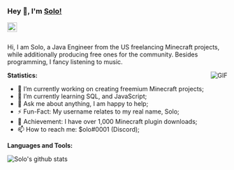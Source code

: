 ### Hey 👋, I'm [Solo!](https://www.spigotmc.org/members/solodevelopment.835321/)

<a href="https://discord.gg/VDgAg9b">
  <img align="left" alt="Abhishek's LinkdeIN" width="22px" src="https://cdn.jsdelivr.net/npm/simple-icons@v3/icons/discord.svg" />
</a>

<br />
<br />

Hi, I am Solo, a Java Engineer from the US freelancing Minecraft projects, while additionally producing free ones for the community. Besides programming, I fancy listening to music.

<img align="right" alt="GIF" src="https://i.imgur.com/puEwv0N.gif" />

**Statistics:**

- 🔭 I’m currently working on creating freemium Minecraft projects;
- 🌱 I’m currently learning SQL, and JavaScript;
- 💬 Ask me about anything, I am happy to help;
- ⚡️ Fun-Fact: My username relates to my real name, Solo;
- 🥇 Achievement: I have over 1,000 Minecraft plugin downloads;
- 📫 How to reach me: $olo#0001 (Discord);

**Languages and Tools:**


![Solo's github stats](https://github-readme-stats.vercel.app/api/?username=solo-development&show_icons=true&title_color=fff&icon_color=79ff97&text_color=9f9f9f&bg_color=151515)

